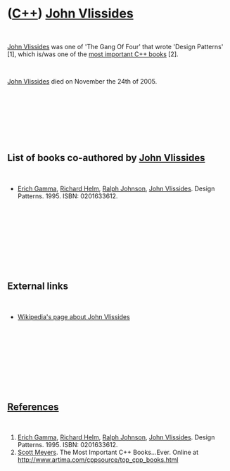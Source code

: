 
 

 

 

 

 

([C++](Cpp.md)) [John Vlissides](CppJohnVlissides.md)
=======================================================

 

[John Vlissides](CppJohnVlissides.md) was one of 'The Gang Of Four'
that wrote 'Design Patterns' \[1\], which is/was one of the [most
important C++ books](CppMostImportantCppBooks.md) \[2\].

 

[John Vlissides](CppJohnVlissides.md) died on November the 24th of
2005.

 

 

 

 

List of books co-authored by [John Vlissides](CppJohnVlissides.md)
-------------------------------------------------------------------

 

-   [Erich Gamma](CppErichGamma.md), [Richard
    Helm](CppRichardHelm.md), [Ralph Johnson](CppRalphJohnson.md),
    [John Vlissides](CppJohnVlissides.md). Design Patterns. 1995.
    ISBN: 0201633612.

 

 

 

 

 

External links
--------------

 

-   [Wikipedia's page about John
    Vlissides](http://en.wikipedia.org/wiki/John_Vlissides)

 

 

 

 

 

[References](CppReferences.md)
-------------------------------

 

1.  [Erich Gamma](CppErichGamma.md), [Richard
    Helm](CppRichardHelm.md), [Ralph Johnson](CppRalphJohnson.md),
    [John Vlissides](CppJohnVlissides.md). Design Patterns. 1995.
    ISBN: 0201633612.
2.  [Scott Meyers](CppScottMeyers.md). The Most Important
    C++ Books...Ever. Online at
    http://www.artima.com/cppsource/top_cpp_books.html

 

 

 

 

 

 

